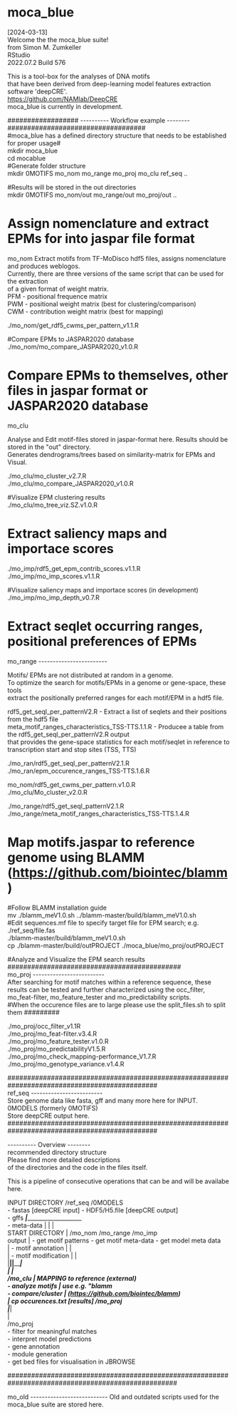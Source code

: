 # moca_blue
[2024-03-13]  
Welcome the the moca_blue suite!  
from Simon M. Zumkeller  
RStudio  
2022.07.2 Build 576

This is a tool-box for the analyses of DNA motifs  
that have been derived from deep-learning model features extraction software 'deepCRE'.  
https://github.com/NAMlab/DeepCRE  
moca_blue is currently in development.  

################## ---------- Workflow example -------- ###################################  
#moca_blue has a defined directory structure that needs to be established for proper usage#  
mkdir moca_blue  
cd mocablue  
#Generate folder structure  
mkdir 0MOTIFS mo_nom mo_range mo_proj mo_clu ref_seq ..  

#Results will be stored in the out directories   
mkdir 0MOTIFS mo_nom/out mo_range/out mo_proj/out ..  

# Assign nomenclature and extract EPMs for into jaspar file format     ######################  
mo_nom
Extract motifs from TF-MoDisco hdf5 files, assigns nomenclature and produces weblogos.  
Currently, there are three versions of the same script that can be used for the extraction  
of a given format of weight matrix.  
PFM - positional frequence matrix  
PWM - positional weight matrix (best for clustering/comparison)  
CWM - contribution weight matrix (best for mapping)  

./mo_nom/get_rdf5_cwms_per_pattern_v1.1.R  

#Compare EPMs to JASPAR2020 database  
./mo_nom/mo_compare_JASPAR2020_v1.0.R  

# Compare EPMs to themselves, other files in jaspar format or JASPAR2020 database        ####  
mo_clu   

Analyse and Edit motif-files stored in jaspar-format here. Results should be stored in the "out" directory.  
Generates dendrograms/trees based on similarity-matrix for EPMs and Visual.  

./mo_clu/mo_cluster_v2.7.R  
./mo_clu/mo_compare_JASPAR2020_v1.0.R  

#Visualize EPM clustering results  
./mo_clu/mo_tree_viz.SZ.v1.0.R  

# Extract saliency maps and importace scores      ###########################################  
./mo_imp/rdf5_get_epm_contrib_scores.v1.1.R  
./mo_imp/mo_imp_scores.v1.1.R  

#Visualize saliency maps and importace scores (in development)  
./mo_imp/mo_imp_depth_v0.7.R  

# Extract seqlet occurring ranges, positional preferences of EPMs        ####################  
mo_range ------------------------  

Motifs/ EPMs are not distributed at random in a genome.  
To optimize the search for motifs/EPMs in a genome or gene-space, these tools  
extract the positionally preferred ranges for each motif/EPM in a hdf5 file.  

rdf5_get_seql_per_patternV2.R - Extract a list of seqlets and their positions from the hdf5 file  
meta_motif_ranges_characteristics_TSS-TTS.1.1.R - Producee a table from the rdf5_get_seql_per_patternV2.R output  
  that provides the gene-space statistics for each motif/seqlet in reference to transcription start and stop sites (TSS, TTS)  
  
./mo_ran/rdf5_get_seql_per_patternV2.1.R  
./mo_ran/epm_occurence_ranges_TSS-TTS.1.6.R  

mo_nom/rdf5_get_cwms_per_pattern.v1.0.R  
./mo_clu/Mo_cluster_v2.0.R  

./mo_range/rdf5_get_seql_patternV2.1.R  
./mo_range/meta_motif_ranges_characteristics_TSS-TTS.1.4.R  

# Map motifs.jaspar to reference genome using BLAMM (https://github.com/biointec/blamm) #####  
#Follow BLAMM installation guide   
mv ./blamm_meV1.0.sh ../blamm-master/build/blamm_meV1.0.sh  
#Edit sequences.mf file to specify target file for EPM search; e.g. ./ref_seq/file.fas  
./blamm-master/build/blamm_meV1.0.sh  
cp ./blamm-master/build/outPROJECT ./moca_blue/mo_proj/outPROJECT  

#Analyze and Visualize the EPM search results   ############################################  
mo_proj -------------------------  
After searching for motif matches within a reference sequence, these results can be tested and further characterized using the occ_filter, mo_feat-filter, mo_feature_tester and mo_predictability scripts.  
#When the occurence files are to large please use the split_files.sh to split them #########  

./mo_proj/occ_filter_v1.1R  
./mo_proj/mo_feat-filter.v3.4.R  
./mo_proj/mo_feature_tester.v1.0.R  
./mo_proj/mo_predictabilityV1.5.R  
./mo_proj/mo_check_mapping-performance_V1.7.R  
./mo_proj/mo_genotype_variance.v1.4.R  
  
##############################################################################################  
ref_seq -------------------------  
Store genome data like fasta, gff and many more here for INPUT.   
0MODELS (formerly 0MOTIFS)  
Store deepCRE output here.   
##############################################################################################  



---------- Overview --------  
recommended directory structure  
Please find more detailed descriptions  
of the directories and the code in the files itself.  

This is a pipeline of consecutive operations that can be and will be availabe here.  

INPUT DIRECTORY    /ref_seq                 /0MODELS                               
                 - fastas [deepCRE input]   - HDF5/H5.file [deepCRE output]         
                 - gffs           _____________|________________________________                       
                 - meta-data      |                      |                     |  
START DIRECTORY      |        /mo_nom                   /mo_range              /mo_imp  
output               |      - get motif patterns      - get motif meta-data   - get model meta data  
                     |      - motif annotation           |                     |    
                     |      - motif modification         |                     |     
                     |____________|______________________|_____________________|  
                                  |                      |  
                              /mo_clu                    |        MAPPING to reference (external)  
                            - analyze motifs             |        use e.g. "blamm  
                            - compare/cluster            |        (https://github.com/biointec/blamm)  
                                                         |        cp occurences.txt [results] /mo_proj  
                                                         |_________|  
                                                              |  
                                                             /mo_proj  
                                                            - filter for meaningful matches  
                                                            - interpret model predictions  
                                                            - gene annotation  
                                                            - module generation  
                                                            - get bed files for visualisation in JBROWSE  








###################################################################################################

mo_old ---------------------------
Old and outdated scripts used for the moca_blue suite are stored here.






